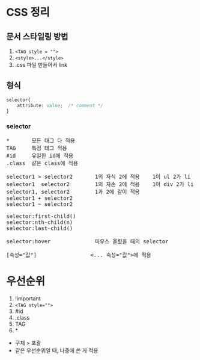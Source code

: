 <!--md(Mark Down)-->
# CSS 정리
## 문서 스타일링 방법
1. ```<TAG style = "">```
2. ```<style>...</style>```
3. .css 파일 만들어서 link


## 형식
```css
selector{
    attribute: value;  /* comment */
}
```


### selector
<pre>
*       모든 태그 다 적용
TAG     특정 태그 적용
#id     유일한 id에 적용
.class  같은 class에 적용

selector1 > selector2       1의 자식 2에 적용    1이 ul 2가 li
selector1  selector2        1의 자손 2에 적용    1이 div 2가 li
selector1, selector2        1과 2에 같이 적용
selector1 + selector2       
selector1 ~ selector2       

selector:first-child()
selector:nth-child(n)
selector:last-child()

selector:hover              마우스 올렸을 때의 selector

[속성="값"]                 <... 속성="값">에 적용
</pre>

# 우선순위
1. !important
2. ```<TAG style="">```
3. #id
4. .class
5. TAG
6. \*
- 구체 > 포괄
- 같은 우선순위일 때, 나중에 쓴 게 적용